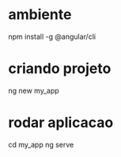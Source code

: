 # ambiente

npm install -g @angular/cli

# criando projeto
ng new my_app


# rodar aplicacao
cd my_app
ng serve